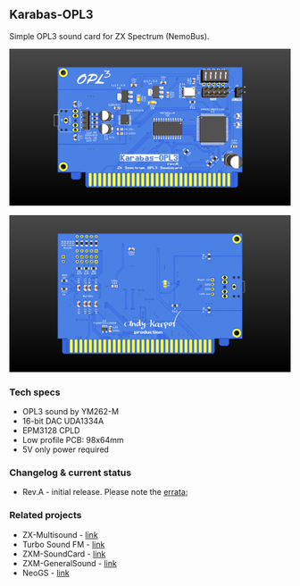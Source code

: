 ## Karabas-OPL3

Simple OPL3 sound card for ZX Spectrum (NemoBus).

[![photo](docs/karabas-opl3-top.png)](docs/karabas-opl3-top.png?raw=true)

[![photo](docs/karabas-opl3-bottom.png)](docs/karabas-opl3-bottom.png?raw=true)

### Tech specs

* OPL3 sound by YM262-M
* 16-bit DAC UDA1334A
* EPM3128 CPLD
* Low profile PCB: 98x64mm
* 5V only power required

### Changelog & current status

* Rev.A - initial release. Please note the [errata](pcb/rev.A/ERRATA.txt);

### Related projects

* ZX-Multisound - [link](https://github.com/UzixLS/zx-multisound)
* Turbo Sound FM - [link](http://www.nedopc.com/TURBOSOUND/ts-fm.php)
* ZXM-SoundCard - [link](http://micklab.ru/My%20Soundcard/ZXMSoundCard.htm)
* ZXM-GeneralSound - [link](http://micklab.ru/My%20Soundcard/ZXMGeneralSound.htm)
* NeoGS - [link](http://www.nedopc.com/gs/ngs.php)
